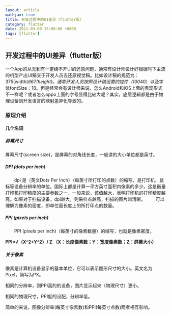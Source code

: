 ```yaml
---
layout: article
mathjax: true
title: 开发过程中的UI差异（flutter版）
category: flutter
date: 2021-03-08 15:09:00 +0800
tags: [flutter]
---
```


## 开发过程中的UI差异（flutter版）

一个App的从无到有一定绕不开UI的还原问题，通常有设计师设计好根据时下主流的机型产出UI稿交于开发人员去还原视觉稿。比如设计稿的规范为：375(width)*667(height)。通常开发人员按照设计稿设置的控件（100*40）以及字体fontSize：18。但是经常会有设计师来说，怎么Android和iOS上面的表现形式不一样呢？或者怎么oppo上面的字号显得比较大呢？其实，底层逻辑都是由于物理设备到开发语言的映射差异化导致的。

### 原理介绍

#### 几个名词

##### 屏幕尺寸

屏幕尺寸(screen size)，是屏幕的对角线长度，一般讲的大小单位都是英寸。

##### DPI (dots per inch)

　　dpi 是（英文Dots Per Inch）（每英寸所打印的点数）的缩写，是打印机、鼠标等设备分辨率的单位。国际上都是计算一平方英寸面积内像素的多少。这是衡量打印机打印精度的主要参数之一，一般来说，该值越大，表明打印机的打印精度越高。如果对于扫描设备，dpi越大，则采样点越高，扫描的图片越清晰。
　　可以理解为像素的密度，即单位面长度上的所打印点的数量。

##### PPI (pixels per inch)

　　PPI (pixels per inch)（每英寸的像素数量）的缩写，也就是像素密度。

**PPI=√（X^2+Y^2）/ Z （X：长度像素数；Y：宽度像素数；Z：屏幕大小）**



##### 关于像素

像素是计算机设备显示的基本单位，它可以表示图形尺寸的大小。英文名为Pixel，简写为PX。

相同的分辨率，则PPI高的的设备，图片显示起来（物理尺寸）更小。

相同的物理尺寸，PPI低的设配，分辨率低。

简单的来说，图像分辨率(每英寸像素数)和PPI(每英寸点数)两者相互影响。









